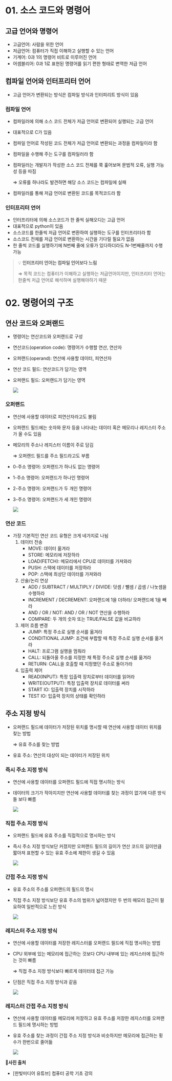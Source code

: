 # 01. 소스 코드와 명령어

## 고급 언어와 명령어

- 고급언어: 사람을 위한 언어
- 저급언어: 컴퓨터가 직접 이해하고 실행할 수 있는 언어
- 기계어: 0과 1의 명령어 비트로 이루어진 언어
- 어셈블리어: 0과 1로 표현된 명령어를 읽기 편한 형태로 변역한 저급 언어

## 컴파일 언어와 인터프리터 언어

- 고급 언어가 변환되는 방식은 컴파일 방식과 인터피리트 방식이 있음

### 컴파일 언어

- 컴파일러에 의해 소스 코드 전체가 저급 언어로 변환되어 실행되는 고급 언어
- 대표적으로 C가 있음
- 컴파일 언어로 작성된 코드 전체가 저급 언어로 변환되는 과정을 컴파일이라 함
- 컴파일을 수행해 주는 도구를 컴파일러라 함
- 컴파일러는 개발자가 작성한 소스 코드 전체를 쭉 훑어보며 문법적 오류, 실행 가능성 등을 따짐

  ⇒ 오류를 하나라도 발견하면 해당 소스 코드는 컴파일에 실패

- 컴파일러를 통해 저급 언어로 변환된 코드를 목적코드라 함

### 인터프리터 언어

- 인터프리터에 의해 소스코드가 한 줄씩 실해오디는 고급 언어
- 대표적으로 python이 있음
- 소스코드를 한줄씩 저급 언어로 변환하여 실행하는 도구를 인터프리터라 함
- 소스코드 전체를 저급 언어로 변환하는 시간을 기다릴 필요가 없음
- 한 줄씩 코드를 실행하기에 N번째 줄에 오류가 있다하더라도 N-1번째줄까지 수행 가능

> 💡
> **인터프리터 언어는 컴파일 언어보다 느림**
>
> ⇒ 목적 코드는 컴퓨터가 이해하고 실행하는 저급언어이지만, 인터프리터 언어는 한줄씩 저급 언어로 해석하며 실행해야하기 때문

</aside>

# 02. 명령어의 구조

## 연산 코드와 오퍼랜드

- 명령어는 연산코드와 오퍼랜드로 구성
- 연산코드(operation code): 명령어가 수행할 연산, 연산자
- 오퍼랜드(operand): 연산에 사용할 데이터, 피연산자
- 연산 코드 필드: 연산코드가 담기는 영역
- 오퍼랜드 필드: 오퍼랜드가 담기는 영역

  ![](./public/chap03/03-1.png)

### 오퍼랜드

- 연산에 사용할 데이터로 피연산자라고도 불림
- 오퍼랜드 필드에는 숫자와 문자 등을 나타내는 데이터 혹은 메모리나 레지스터 주소가 올 수도 있음
- 메모리의 주소나 레지스터 이름이 주로 담김

  ⇒ 오퍼랜드 필드를 주소 필드라고도 부름

- 0-주소 명령어: 오퍼랜드가 하나도 없는 명령어
- 1-주소 명령어: 오퍼랜드가 하나인 명령어
- 2-주소 명령어: 오퍼랜드가 두 개인 명령어
- 3-주소 명령어: 오퍼랜드가 세 개인 명령어

  ![](./public/chap03/03-2.png)

### 연산 코드

- 가장 기본적인 연산 코드 유형은 크게 네가지로 나뉨
  1. 데이터 전송
     - MOVE: 데이터 옮겨라
     - STORE: 메모리에 저장하라
     - LOAD(FETCH): 메모리에서 CPU로 데이터를 가져와라
     - PUSH: 스택에 데이터를 저장하라
     - POP: 스택에 최상단 데이터를 가져와라
  2. 산술/논리 연상
     - ADD / SUBTRACT / MULTIPLY / DIVIDE: 덧셈 / 뺄셈 / 곱셈 / 나눗셈을 수행하라
     - INCREMENT / DECREMENT: 오퍼랜드에 1을 더하라/ 오퍼랜드에 1을 빼라
     - AND / OR / NOT: AND / OR / NOT 연산을 수행하라
     - COMPARE: 두 개의 숫자 또는 TRUE/FALSE 값을 비교하라
  3. 제어 흐름 변경
     - JUMP: 특정 주소로 실행 순서를 옮겨라
     - CONDITIONAL JUMP: 조건에 부합할 때 특정 주소로 실행 순서를 옮겨라
     - HALT: 프로그램 실행을 멈춰라
     - CALL: 되돌아올 주소를 지정한 채 특정 주소로 실행 순서를 옮겨라
     - RETURN: CALL을 호출할 때 지정했던 주소로 돌아가라
  4. 입출력 제어
     - READ(INPUT): 특정 입출력 장치로부터 데이터를 읽어라
     - WRITE(OUTPUT): 특정 입출력 장치로 데이터를 써라
     - START IO: 입출력 장치를 시작하라
     - TEST IO: 입출력 장치의 상태를 확인하라

## 주소 지정 방식

- 오퍼랜드 필드에 데이터가 저장된 위치를 명시할 때 연산에 사용할 데이터 위치를 찾는 방법

  ⇒ 유효 주소를 찾는 방법

- 유효 주소: 연산의 대상이 되는 데이터가 저장된 위치

### 즉시 주소 지정 방식

- 연산에 사용할 데이터를 오퍼랜드 필드에 직접 명시하는 방식
- 데이터의 크기가 작아지지만 연산에 사용할 데이터를 찾는 과정이 없기에 다른 방식들 보다 빠름

  ![](./public/chap03/03-3.png)

### 직접 주소 지정 방식

- 오퍼랜드 필드에 유효 주소를 직접적으로 명시하는 방식
- 즉시 주소 지정 방식보단 커졌지만 오퍼랜드 필드의 길이가 연산 코드의 길이만큼 짧아져 표현할 수 있는 유효 주소에 제한이 생길 수 있음

  ![](./public/chap03/03-4.png)

### 간접 주소 지정 방식

- 유효 주소의 주소를 오퍼랜드의 필드의 명시
- 직접 주소 지정 방식보단 유효 주소의 범위가 넓어졌지만 두 번의 매모리 접근이 필요하여 일반적으로 느린 방식

  ![](./public/chap03/03-5.png)

### 레지스터 주소 지정 방식

- 연산에 사용할 데이터를 저장한 레지스터를 오퍼랜드 필드에 직접 명시하는 방법
- CPU 외부에 있는 메모리에 접근하는 것보다 CPU 내부에 있는 레지스터에 접근하는 것이 빠름

  ⇒ 직접 주소 지정 방식보다 빠르게 데이터데 접근 가능

- 단점은 직접 주소 지정 방식과 같음

  ![](./public/chap03/03-6.png)

### 레지스터 간접 주소 지정 방식

- 연산에 사용할 데이터를 메모리에 저장하고 유효 주소를 저장한 레지스터를 오퍼랜드 필드에 명시하는 방법
- 유효 주소를 찾는 과정이 간접 주소 지정 방식과 비슷하지만 메모리에 접근하는 횟수가 한번으로 줄어듦

  ![](./public/chap03/03-7.png)

📍**사진 출처**

- [한빛미디어 유튜브] 컴퓨터 공학 기초 강의
